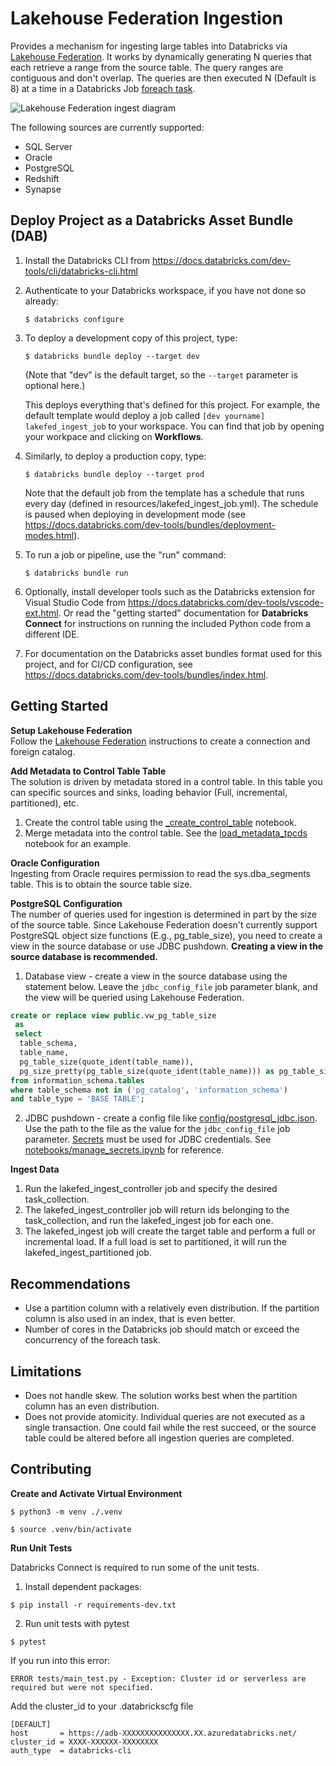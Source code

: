 # Lakehouse Federation Ingestion

Provides a mechanism for ingesting large tables into Databricks via [Lakehouse Federation](https://docs.databricks.com/en/query-federation/index.html). It works by dynamically generating N queries that each retrieve a range from the source table. The query ranges are contiguous and don't overlap. The queries are then executed N (Default is 8) at a time in a Databricks Job [foreach task](https://docs.databricks.com/en/jobs/for-each.html).

![Lakehouse Federation ingest diagram](assets/lakefed_ingest_diagram.png "Lakehouse Federation ingest diagram")

The following sources are currently supported:
- SQL Server
- Oracle
- PostgreSQL
- Redshift
- Synapse

## Deploy Project as a Databricks Asset Bundle (DAB)

1. Install the Databricks CLI from https://docs.databricks.com/dev-tools/cli/databricks-cli.html

2. Authenticate to your Databricks workspace, if you have not done so already:
    ```
    $ databricks configure
    ```

3. To deploy a development copy of this project, type:
    ```
    $ databricks bundle deploy --target dev
    ```
    (Note that "dev" is the default target, so the `--target` parameter
    is optional here.)

    This deploys everything that's defined for this project.
    For example, the default template would deploy a job called
    `[dev yourname] lakefed_ingest_job` to your workspace.
    You can find that job by opening your workpace and clicking on **Workflows**.

4. Similarly, to deploy a production copy, type:
   ```
   $ databricks bundle deploy --target prod
   ```

   Note that the default job from the template has a schedule that runs every day
   (defined in resources/lakefed_ingest_job.yml). The schedule
   is paused when deploying in development mode (see
   https://docs.databricks.com/dev-tools/bundles/deployment-modes.html).

5. To run a job or pipeline, use the "run" command:
   ```
   $ databricks bundle run
   ```

6. Optionally, install developer tools such as the Databricks extension for Visual Studio Code from
   https://docs.databricks.com/dev-tools/vscode-ext.html. Or read the "getting started" documentation for
   **Databricks Connect** for instructions on running the included Python code from a different IDE.

7. For documentation on the Databricks asset bundles format used
   for this project, and for CI/CD configuration, see
   https://docs.databricks.com/dev-tools/bundles/index.html.

## Getting Started

**Setup Lakehouse Federation**  
Follow the [Lakehouse Federation](https://docs.databricks.com/en/query-federation/index.html) instructions to create a connection and foreign catalog.

**Add Metadata to Control Table Table**  
The solution is driven by metadata stored in a control table. In this table you can specific sources and sinks, loading behavior (Full, incremental, partitioned), etc.
1. Create the control table using the [_create_control_table](notebooks/_create_control_table.ipynb) notebook.
2. Merge metadata into the control table. See the [load_metadata_tpcds](notebooks/load_metadata_tpcds.ipynb) notebook for an example.

**Oracle Configuration**  
Ingesting from Oracle requires permission to read the sys.dba_segments table. This is to obtain the source table size.

**PostgreSQL Configuration**  
The number of queries used for ingestion is determined in part by the size of the source table. Since Lakehouse Federation doesn't currently support PostgreSQL object size functions (E.g., pg_table_size), you need to create a view in the source database or use JDBC pushdown. **Creating a view in the source database is recommended.**

1. Database view - create a view in the source database using the statement below. Leave the `jdbc_config_file` job parameter blank, and the view will be queried using Lakehouse Federation.

```sql
create or replace view public.vw_pg_table_size
 as
 select
  table_schema,
  table_name,
  pg_table_size(quote_ident(table_name)),
  pg_size_pretty(pg_table_size(quote_ident(table_name))) as pg_table_size_pretty
from information_schema.tables
where table_schema not in ('pg_catalog', 'information_schema')
and table_type = 'BASE TABLE';
```

2. JDBC pushdown - create a config file like [config/postgresql_jdbc.json](config/postgresql_jdbc.json). Use the path to the file as the value for the `jdbc_config_file` job parameter. [Secrets](https://learn.microsoft.com/en-us/azure/databricks/security/secrets/) must be used for JDBC credentials. See [notebooks/manage_secrets.ipynb](notebooks/manage_secrets.ipynb) for reference.

**Ingest Data**
1. Run the lakefed_ingest_controller job and specify the desired task_collection.
2. The lakefed_ingest_controller job will return ids belonging to the task_collection, and run the lakefed_ingest job for each one.
3. The lakefed_ingest job will create the target table and perform a full or incremental load. If a full load is set to partitioned, it will run the lakefed_ingest_partitioned job.

## Recommendations
- Use a partition column with a relatively even distribution. If the partition column is also used in an index, that is even better.
- Number of cores in the Databricks job should match or exceed the concurrency of the foreach task.

## Limitations
- Does not handle skew. The solution works best when the partition column has an even distribution.
- Does not provide atomicity. Individual queries are not executed as a single transaction. One could fail while the rest succeed, or the source table could be altered before all ingestion queries are completed.

## Contributing

**Create and Activate Virtual Environment**
```
$ python3 -m venv ./.venv
```

```
$ source .venv/bin/activate
```

**Run Unit Tests**

Databricks Connect is required to run some of the unit tests. 

1. Install dependent packages:
```
$ pip install -r requirements-dev.txt
```

2. Run unit tests with pytest
```
$ pytest
```

If you run into this error:
```
ERROR tests/main_test.py - Exception: Cluster id or serverless are required but were not specified.
```

Add the cluster_id to your .databrickscfg file
```
[DEFAULT]
host       = https://adb-XXXXXXXXXXXXXXX.XX.azuredatabricks.net/
cluster_id = XXXX-XXXXXX-XXXXXXXX
auth_type  = databricks-cli
```
